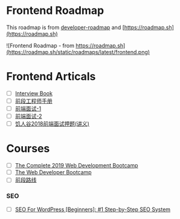 # Frontend Roadmap
This roadmap is from [developer-roadmap](https://github.com/kamranahmedse/developer-roadmap) and [https://roadmap.sh](https://roadmap.sh)

![Frontend Roadmap - from https://roadmap.sh](https://roadmap.sh/static/roadmaps/latest/frontend.png)

# Frontend Articals

- [ ] [Interview Book](https://mountain-buzhou.github.io/Interview-Book/guide/)
- [ ] [前段工程师手册](https://leohxj.gitbooks.io/front-end-database/content/html-and-css-basic/index.html)
- [ ] [前端面试-1](https://blog.csdn.net/weixin_38004595/article/details/88310529)
- [ ] [前端面试-2](https://blog.csdn.net/qq_29438877/article/details/96942052)
- [ ] [饥人谷2018前端面试押题(讲义)](https://zhuanlan.zhihu.com/p/34536462)

# Courses

- [ ] [The Complete 2019 Web Development Bootcamp](https://www.udemy.com/course/the-complete-web-development-bootcamp/)
- [ ] [The Web Developer Bootcamp](https://www.udemy.com/the-web-developer-bootcamp/)
- [ ] [前段路线](https://edu.aliyun.com/roadmap/frontend?spm=5176.8764702.aliyun-edu-index-001.7.54e34679SG9sNb)

### SEO
- [ ] [SEO For WordPress [Beginners]: #1 Step-by-Step SEO System](https://www.udemy.com/seo-for-wordpress-tutorial-videos/)

